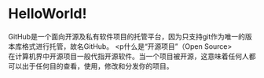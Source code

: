 # HelloWorld!
GitHub是一个面向开源及私有软件项目的托管平台，因为只支持git作为唯一的版本库格式进行托管，故名GitHub。
<p什么是“开源项目”（Open Source><br>
在计算机界中开源项目一般代指开源软件。当一个项目被开源，这意味着任何人都可以出于任何目的查看，使用，修改和分发你的项目。</p>
